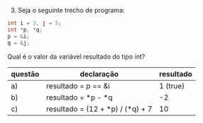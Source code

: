 3. Seja o seguinte trecho de programa:<br>
```c
int i = 3, j = 5;
int *p, *q;
p = &i;
q = &j;
```

Qual é o valor da variável resultado do tipo int?<br>

| questão | declaração                       |resultado |
|---------|----------------------------------|----------|
| a)      | resultado = p == &i              | 1 (true) |
| b)      |  resultado = *p - *q             | -2       |
| c)      | resultado = (12 + *p) / (*q) + 7 | 10       |
